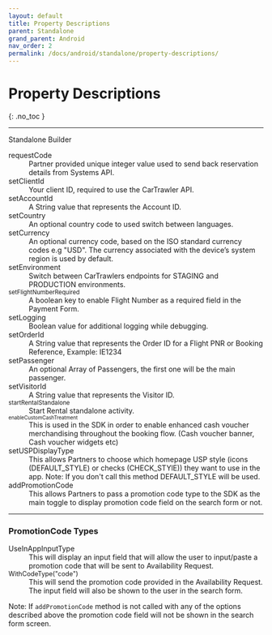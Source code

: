 ```yaml
---
layout: default
title: Property Descriptions
parent: Standalone
grand_parent: Android
nav_order: 2
permalink: /docs/android/standalone/property-descriptions/
---
```


# Property Descriptions

{: .no_toc }

---

Standalone Builder

<dl>
<dt>requestCode</dt><dd>Partner provided unique integer value used to send back reservation details from Systems API.</dd>
<dt>setClientId</dt><dd>Your client ID, required to use the CarTrawler API.</dd>
<dt>setAccountId</dt><dd>A String value that represents the Account ID.</dd>
<dt>setCountry</dt><dd>An optional country code to used switch between languages.</dd>
<dt>setCurrency</dt><dd>An optional currency code, based on the ISO standard currency codes e.g "USD". The currency associated with the device’s system region is used by default.</dd>
<dt>setEnvironment</dt><dd>Switch between CarTrawlers endpoints for STAGING and PRODUCTION environments.</dd>
<dt><small>setFlightNumberRequired</small></dt><dd>A boolean key to enable Flight Number as a required field in the Payment Form.</dd>
<dt>setLogging</dt><dd>Boolean value for additional logging while debugging.</dd>
<dt>setOrderId</dt><dd>A String value that represents the Order ID for a Flight PNR or Booking Reference, Example: IE1234</dd>
<dt>setPassenger</dt><dd>An optional Array of Passengers, the first one will be the main passenger.</dd>
<dt>setVisitorId</dt><dd>A String value that represents the Visitor ID.</dd>
<dt><small>startRentalStandalone</small></dt><dd>Start Rental standalone activity.</dd>
<dt><span style="font-size:0.7em">enableCustomCashTreatment</span></dt><dd>This is used in the SDK in order to enable enhanced cash voucher merchandising throughout the booking flow. (Cash voucher banner, Cash voucher widgets etc)</dd>
<dt>setUSPDisplayType</dt><dd>This allows Partners to choose which homepage USP style (icons (DEFAULT_STYLE) or checks (CHECK_STYlE)) they want to use in the app. Note: If you don't call this method DEFAULT_STYLE will be used. </dd>
<dt>addPromotionCode</dt><dd>This allows Partners to pass a promotion code type to the SDK as the main toggle to display promotion code field on the search form or not.  </dd></dl>

---

### PromotionCode Types ###

<dl>
<dt>UseInAppInputType</dt><dd>This will display an input field that will allow the user to input/paste a promotion code that will be sent to Availability Request.
</dd>
<dt><span style="font-size:0.9em">WithCodeType("code")</span></dt><dd>This will send the promotion code provided in the Availability Request. The input field will also be shown to the user in the search form.
</dd></dl>

Note: If ```addPromotionCode``` method is not called with any of the options described above the promotion code field will not be shown in the search form screen.




